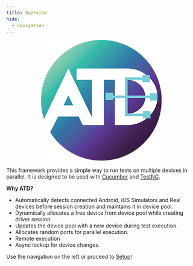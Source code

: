 ```yaml
---
title: Overview
hide:
  - navigation
---
```


<div style="text-align: center">
  <img src="assets/images/ATD-Logo1.png" class="center" />
</div>

This framework provides a simple way to run tests on multiple devices in parallel. 
It is designed to be used with [Cucumber](https://cucumber.io/) and [TestNG](https://testng.org/doc/).

**Why ATD?**

- Automatically detects connected Android, iOS Simulators and Real devices before session creation and maintains it in device pool.
- Dynamically allocates a free device from device pool while creating driver session.
- Updates the device pool with a new device during test execution.
- Allocates random ports for parallel execution.
- Remote execution
- Async lockup for device changes.

Use the navigation on the left or proceed to [Setup](setup.md)!
